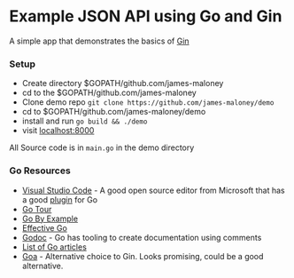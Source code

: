 # Example JSON API using Go and Gin

A simple app that demonstrates the basics of [Gin](https://github.com/gin-gonic/gin)

### Setup

- Create directory $GOPATH/github.com/james-maloney
- cd to the $GOPATH/github.com/james-maloney
- Clone demo repo `git clone https://github.com/james-maloney/demo`
- cd to $GOPATH/github.com/james-maloney/demo
- install and run `go build && ./demo`
- visit [localhost:8000](http://localhost:8000)

All Source code is in `main.go` in the demo directory

### Go Resources

- [Visual Studio Code](http://code.visualstudio.com) - A good open source editor from Microsoft that has a good [plugin](https://marketplace.visualstudio.com/items?itemName=lukehoban.Go) for Go
- [Go Tour](https://tour.golang.org/welcome/1)
- [Go By Example](https://gobyexample.com/)
- [Effective Go](https://golang.org/doc/effective_go.html)
- [Godoc](https://godoc.org/) - Go has tooling to create documentation using comments
- [List of Go articles](https://github.com/golang/go/wiki/Articles)
- [Goa](https://goa.design/) - Alternative choice to Gin. Looks promising, could be a good alternative.
